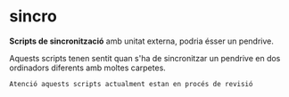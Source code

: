 # sincro

**Scripts de sincronització** amb unitat externa, podria ésser un pendrive.

Aquests scripts tenen sentit quan s'ha de sincronitzar un pendrive en dos ordinadors diferents amb moltes carpetes.

```
Atenció aquests scripts actualment estan en procés de revisió
```
